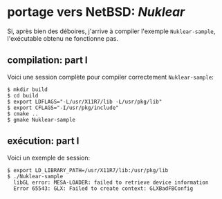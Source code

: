 # portage vers NetBSD: _Nuklear_

Si, après bien des déboires, j'arrive à compiler l'exemple `Nuklear-sample`,  l'exécutable obtenu ne fonctionne pas.

## compilation: part I
Voici une session complète pour compiler correctement `Nuklear-sample`:

```
$ mkdir build
$ cd build
$ export LDFLAGS="-L/usr/X11R7/lib -L/usr/pkg/lib" 
$ export CFLAGS="-I/usr/pkg/include" 
$ cmake ..
$ gmake Nuklear-sample
```

## exécution: part I
Voici un exemple de session:

```
$ export LD_LIBRARY_PATH=/usr/X11R7/lib:/usr/pkg/lib
$ ./Nuklear-sample
  libGL error: MESA-LOADER: failed to retrieve device information
  Error 65543: GLX: Failed to create context: GLXBadFBConfig
```


